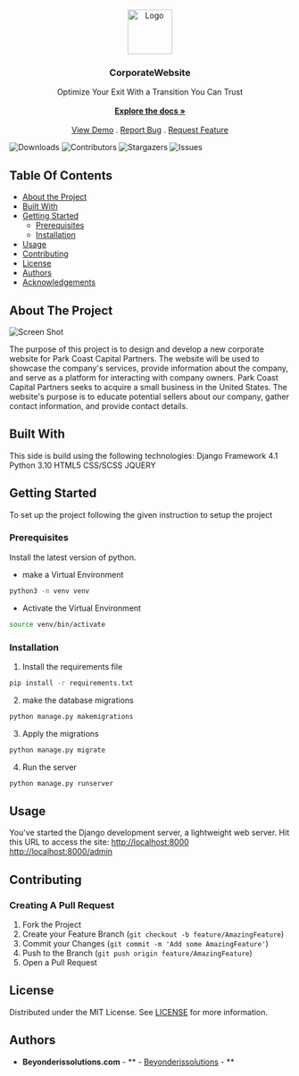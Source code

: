 <br/>
<p align="center">
  <a href="https://github.com/Aivydb21/CorporateWebsite">
    <img src="https://parkcoastholdings.com/media/home/logo/logo_3.png" alt="Logo" width="80" height="80">
  </a>

  <h3 align="center">CorporateWebsite</h3>

  <p align="center">
    Optimize Your Exit With a Transition You Can Trust
    <br/>
    <br/>
    <a href="https://github.com/Aivydb21/CorporateWebsite"><strong>Explore the docs »</strong></a>
    <br/>
    <br/>
    <a href="https://github.com/Aivydb21/CorporateWebsite">View Demo</a>
    .
    <a href="https://github.com/Aivydb21/CorporateWebsite/issues">Report Bug</a>
    .
    <a href="https://github.com/Aivydb21/CorporateWebsite/issues">Request Feature</a>
  </p>
</p>

![Downloads](https://img.shields.io/github/downloads/Aivydb21/CorporateWebsite/total) ![Contributors](https://img.shields.io/github/contributors/Aivydb21/CorporateWebsite?color=dark-green) ![Stargazers](https://img.shields.io/github/stars/Aivydb21/CorporateWebsite?style=social) ![Issues](https://img.shields.io/github/issues/Aivydb21/CorporateWebsite) 

## Table Of Contents

* [About the Project](#about-the-project)
* [Built With](#built-with)
* [Getting Started](#getting-started)
  * [Prerequisites](#prerequisites)
  * [Installation](#installation)
* [Usage](#usage)
* [Contributing](#contributing)
* [License](#license)
* [Authors](#authors)
* [Acknowledgements](#acknowledgements)

## About The Project

![Screen Shot](https://parkcoastholdings.com/media/home/logo/logo.png)

The purpose of this project is to design and develop a new corporate website for Park Coast Capital Partners. The website will be used to showcase the company's services, provide information about the company, and serve as a platform for interacting with company owners. Park Coast Capital Partners seeks to acquire a small business in the United States. The website's purpose is to educate potential sellers about our company, gather contact information, and provide contact details.


## Built With

This side is build using the following technologies:
Django Framework 4.1
Python 3.10
HTML5
CSS/SCSS
JQUERY

## Getting Started

To set up the project following the given instruction to setup the project

### Prerequisites

Install the latest version of python.

* make a Virtual Environment

```sh
python3 -m venv venv
```
* Activate the Virtual Environment

```sh
source venv/bin/activate
```

### Installation

1.  Install the requirements file

```sh
pip install -r requirements.txt
```

2.  make the database migrations

```sh
python manage.py makemigrations
```

3. Apply the migrations

```sh
python manage.py migrate
```

4. Run the server 

```sh
python manage.py runserver
```

## Usage

You've started the Django development server, a lightweight web server.
Hit this URL to access the site:
   [http://localhost:8000](http://localhost:8000)
  [http://localhost:8000/admin](http://localhost:8000/admin)

## Contributing



### Creating A Pull Request

1. Fork the Project
2. Create your Feature Branch (`git checkout -b feature/AmazingFeature`)
3. Commit your Changes (`git commit -m 'Add some AmazingFeature'`)
4. Push to the Branch (`git push origin feature/AmazingFeature`)
5. Open a Pull Request

## License

Distributed under the MIT License. See [LICENSE](https://github.com/Aivydb21/CorporateWebsite/blob/main/LICENSE.md) for more information.

## Authors

* **Beyonderissolutions.com** - ** - [Beyonderissolutions]() - **


